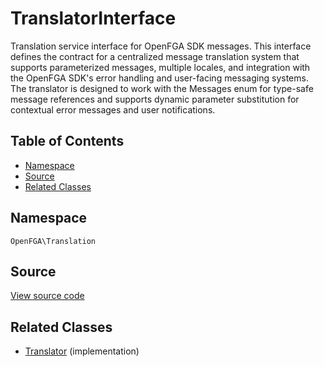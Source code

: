 # TranslatorInterface

Translation service interface for OpenFGA SDK messages. This interface defines the contract for a centralized message translation system that supports parameterized messages, multiple locales, and integration with the OpenFGA SDK&#039;s error handling and user-facing messaging systems. The translator is designed to work with the Messages enum for type-safe message references and supports dynamic parameter substitution for contextual error messages and user notifications.

## Table of Contents

- [Namespace](#namespace)
- [Source](#source)
- [Related Classes](#related-classes)

## Namespace

`OpenFGA\Translation`

## Source

[View source code](https://github.com/evansims/openfga-php/blob/main/src/Translation/TranslatorInterface.php)

## Related Classes

- [Translator](Translation/Translator.md) (implementation)
